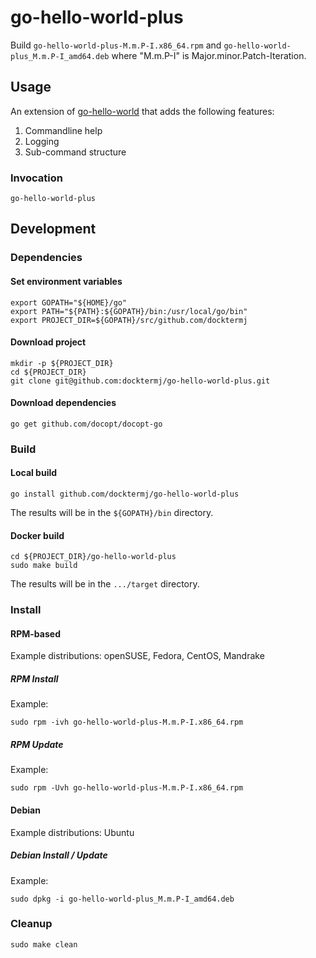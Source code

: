 # go-hello-world-plus

Build `go-hello-world-plus-M.m.P-I.x86_64.rpm`
and   `go-hello-world-plus_M.m.P-I_amd64.deb`
where "M.m.P-I" is Major.minor.Patch-Iteration.

## Usage

An extension of 
[go-hello-world](https://github.com/docktermj/go-hello-world)
that adds the following features:

1. Commandline help
1. Logging
1. Sub-command structure

### Invocation

```console
go-hello-world-plus
```

## Development

### Dependencies

#### Set environment variables

```console
export GOPATH="${HOME}/go"
export PATH="${PATH}:${GOPATH}/bin:/usr/local/go/bin"
export PROJECT_DIR=${GOPATH}/src/github.com/docktermj
```

#### Download project

```console
mkdir -p ${PROJECT_DIR}
cd ${PROJECT_DIR}
git clone git@github.com:docktermj/go-hello-world-plus.git
```

#### Download dependencies

```console
go get github.com/docopt/docopt-go
```

### Build

#### Local build

```console
go install github.com/docktermj/go-hello-world-plus
```

The results will be in the `${GOPATH}/bin` directory.

#### Docker build

```console
cd ${PROJECT_DIR}/go-hello-world-plus
sudo make build
```

The results will be in the `.../target` directory.

### Install

#### RPM-based

Example distributions: openSUSE, Fedora, CentOS, Mandrake

##### RPM Install

Example:

```console
sudo rpm -ivh go-hello-world-plus-M.m.P-I.x86_64.rpm
```

##### RPM Update

Example: 

```console
sudo rpm -Uvh go-hello-world-plus-M.m.P-I.x86_64.rpm
```

#### Debian

Example distributions: Ubuntu

##### Debian Install / Update

Example:

```console
sudo dpkg -i go-hello-world-plus_M.m.P-I_amd64.deb
```

### Cleanup

```console
sudo make clean
```
